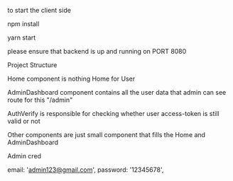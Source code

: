 to start the client side


npm install

yarn start

please ensure that backend is up and running on PORT 8080


Project Structure

Home component is nothing Home for User

AdminDashboard component contains all the user data that admin can see route for this "/admin"

AuthVerify is responsible for checking whether user access-token is still valid or not

Other components are just small component that fills the Home and AdminDashboard

Admin cred

 email: 'admin123@gmail.com',
  password: '12345678',
